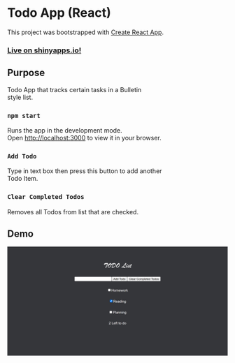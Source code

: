 # Todo App (React)

This project was bootstrapped with [Create React App](https://github.com/facebook/create-react-app).

### [**Live on shinyapps.io!**](https://michaelvega.github.io/todo-app/)

## Purpose

Todo App that tracks certain tasks in a Bulletin \
style list. 

### `npm start`

Runs the app in the development mode.\
Open [http://localhost:3000](http://localhost:3000) to view it in your browser.

### `Add Todo`

Type in text box then press this button to add another \
Todo Item.

### `Clear Completed Todos`

Removes all Todos from list that are checked.

## Demo
<img src="public/demoimage.png" alt="Todo List App Demo Image"/>

